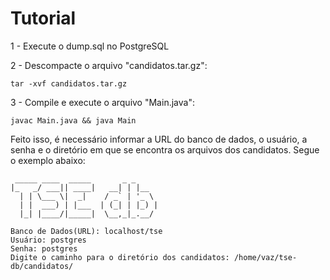 # Tutorial

1 - Execute o dump.sql no PostgreSQL

2 - Descompacte o arquivo "candidatos.tar.gz":

```
tar -xvf candidatos.tar.gz

```
3 - Compile e execute o arquivo "Main.java":

```
javac Main.java && java Main
```

Feito isso, é necessário informar a URL do banco de dados, o usuário, a senha e o diretório em que se encontra os arquivos dos candidatos.
Segue o exemplo abaixo:

```
 _____ ____  _____       _ _     
|_   _/ ___|| ____|   __| | |__  
  | | \___ \|  _|    / _` | '_ \ 
  | |  ___) | |___  | (_| | |_) |
  |_| |____/|_____|  \__,_|_.__/

Banco de Dados(URL): localhost/tse
Usuário: postgres
Senha: postgres
Digite o caminho para o diretório dos candidatos: /home/vaz/tse-db/candidatos/ 
```
